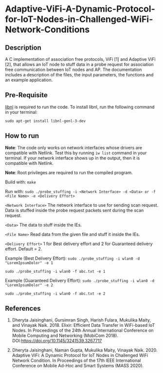 # Adaptive-ViFi-A-Dynamic-Protocol-for-IoT-Nodes-in-Challenged-WiFi-Network-Conditions

## Description
A C implementation of association free protocols, ViFi [1] and Adaptive ViFi [2], that allows an IoT node to stuff data in a probe request for association free communication between IoT nodes and AP. The documentation includes a description of the files, the input parameters, the functions and an example application.


## Pre-Requisite
[libnl](https://www.infradead.org/~tgr/libnl/) is required to run the code. To install libnl, run the following command in your terminal:
```
sudo apt-get install libnl-genl-3-dev
```
## How to run
**Note**: The code only works on network interfaces whose drivers are compatible with Netlink. Test this by running `iw list` command in your terminal. If your network interface shows up in the output, then it is compatible with Netlink.

**Note**: Root privileges are required to run the compiled program.

Build with: `make`

Run with: `sudo ./probe_stuffing -i <Network Interface> -d <Data> or -f <File Name> -e <Delivery Effort>`

`<Network Interface>` The network interface to use for sending scan request. Data is stuffed inside the probe request packets sent during the scan request.

`<Data>` The data to stuff inside the IEs.

`<File Name>` Read data from the given file and stuff it inside the IEs.

`<Delivery Effort>` 1 for Best delivery effort and 2 for Guaranteed delivery effort. Default = 2.

Example (Best Delivery Effort): `sudo ./probe_stuffing -i wlan0 -d "LoremIpsumDolor" -e 1`

`sudo ./probe_stuffing -i wlan0 -f abc.txt -e 1`

Example (Guaranteed Delivery Effort): `sudo ./probe_stuffing -i wlan0 -d "LoremIpsumDolor" -e 2`

`sudo ./probe_stuffing -i wlan0 -f abc.txt -e 2`

## References
1. Dheryta Jaisinghani, Gursimran Singh, Harish Fulara, Mukulika Maity, and Vinayak Naik. 2018. Elixir: Efficient Data Transfer in WiFi-based IoT Nodes. In Proceedings of the 24th Annual International Conference on Mobile Computing and Networking (MobiCom 2018). DOI:https://doi.org/10.1145/3241539.3267717

2. Dheryta Jaisinghani, Naman Gupta, Mukulika Maity, Vinayak Naik. 2020. Adaptive ViFi: A Dynamic Protocol for IoT Nodes in Challenged WiFi Network Condition. In Proceedings of the 17th IEEE International Conference on Mobile Ad-Hoc and Smart Systems (MASS 2020). 
